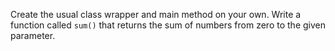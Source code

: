 Create the usual class wrapper and main method on your own.
Write a function called `sum()` that returns the sum of numbers from zero to the given parameter.
